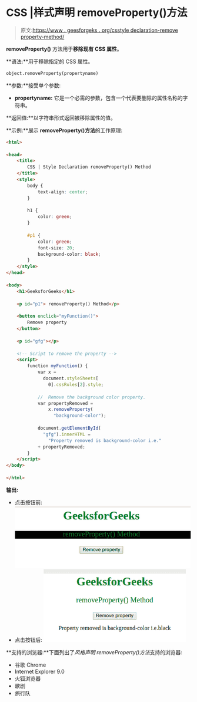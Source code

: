 # CSS |样式声明 removeProperty()方法

> 原文:[https://www . geesforgeks . org/csstyle declaration-remove property-method/](https://www.geeksforgeeks.org/cssstyledeclaration-removeproperty-method/)

**removeProperty()** 方法用于**移除现有 CSS 属性**。

**语法:**用于移除指定的 CSS 属性。

```html
object.removeProperty(propertyname)
```

**参数:**接受单个参数:

*   **propertyname:** 它是一个必需的参数，包含一个代表要删除的属性名称的字符串。

**返回值:**以字符串形式返回被移除属性的值。

**示例:**展示 **removeProperty()方法**的工作原理:

```html
<html>

<head>
    <title>
        CSS | Style Declaration removeProperty() Method
    </title>
    <style>
        body {
            text-align: center;
        }

        h1 {
            color: green;
        }

        #p1 {
            color: green;
            font-size: 20;
            background-color: black;
        }
    </style>
</head>

<body>
    <h1>GeeksforGeeks</h1>

    <p id="p1"> removeProperty() Method</p>

    <button onclick="myFunction()">
        Remove property
    </button>

    <p id="gfg"></p>

    <!-- Script to remove the property -->
    <script>
        function myFunction() {
            var x = 
              document.styleSheets[
                0].cssRules[2].style;

            //  Remove the background color property.
            var propertyRemoved = 
                x.removeProperty(
                  "background-color");

            document.getElementById(
              "gfg").innerHTML =
                "Property removed is background-color i.e." 
            + propertyRemoved;
        }
    </script>
</body>

</html>
```

**输出:**

*   点击按钮前:
    ![](img/d5ca2beb90728e3207b1aaadf79a1612.png)
*   点击按钮后:
    ![](img/2be12d14f2796c595f1cadced11d3fca.png)

**支持的浏览器:**下面列出了*风格声明 removeProperty()方法*支持的浏览器:

*   谷歌 Chrome
*   Internet Explorer 9.0
*   火狐浏览器
*   歌剧
*   旅行队